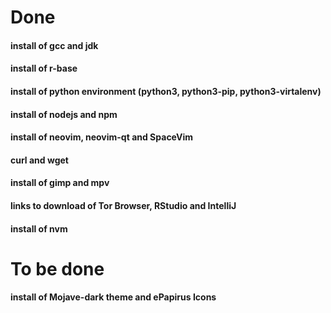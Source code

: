 # Done
#### install of gcc and jdk
#### install of r-base
#### install of python environment (python3, python3-pip, python3-virtalenv)
#### install of nodejs and npm
#### install of neovim, neovim-qt and SpaceVim
#### curl and wget
#### install of gimp and mpv
#### links to download of Tor Browser, RStudio and IntelliJ 
#### install of nvm

# To be done
#### install of Mojave-dark theme and ePapirus Icons
